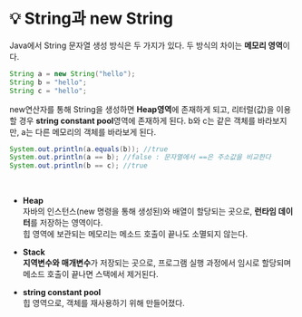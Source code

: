 # 💡 **String과 new String**

Java에서 String 문자열 생성 방식은 두 가지가 있다.
두 방식의 차이는 **메모리 영역**이다.

```java
String a = new String("hello");
String b = "hello";
String c = "hello";
```

new연산자를 통해 String을 생성하면 **Heap영역**에 존재하게 되고, 리터럴(값)을 이용할 경우 **string constant pool**영역에 존재하게 된다.
b와 c는 같은 객체를 바라보지만, a는 다른 메모리의 객체를 바라보게 된다.

```java
System.out.println(a.equals(b)); //true
System.out.println(a == b); //false : 문자열에서 ==은 주소값을 비교한다
System.out.println(b == c); //true
```

<br>

- **Heap** <br>
  자바의 인스턴스(new 명령을 통해 생성된)와 배열이 할당되는 곳으로, **런타임 데이터**를 저장하는 영역이다. <br>
  힙 영역에 보관되는 메모리는 메소드 호출이 끝나도 소멸되지 않는다.

- **Stack** <br>
  **지역변수와 매개변수**가 저장되는 곳으로, 프로그램 실행 과정에서 임시로 할당되며 메소드 호출이 끝나면 스택에서 제거된다.

- **string constant pool** <br>
  힙 영역으로, 객체를 재사용하기 위해 만들어졌다.

